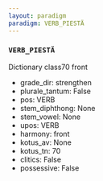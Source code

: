 ```yaml
---
layout: paradigm
paradigm: VERB_PIESTÄ
---
```

### ` VERB_PIESTÄ `

Dictionary class70 front
* grade_dir: strengthen
* plurale_tantum: False
* pos: VERB
* stem_diphthong: None
* stem_vowel: None
* upos: VERB
* harmony: front
* kotus_av: None
* kotus_tn: 70
* clitics: False
* possessive: False
